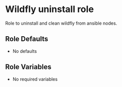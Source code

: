 Wildfly uninstall role
======================

Role to uninstall and clean wildfly from ansible nodes.

<!--start argument_specs-->
Role Defaults
-------------

* No defaults

Role Variables
--------------

* No required variables
<!--end argument_specs-->
